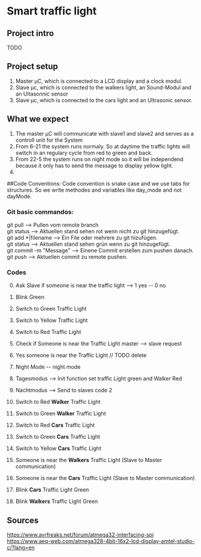 <h1> Smart traffic light</h1>
<h2>Project intro</h2>
    <p> TODO</p>
<h2>Project setup</h2>
    <ol>
        <li>Master µC, which is connected to a LCD display and a clock modul.</li>
        <li>Slave µc, which is connected to the walkers light, an Sound-Modul and an Ultasonnic sensor</li>
        <li>Slave µc, which is connected to the cars light and an Ultrasonic sensor.</li>
    </ol>
<h2>What we expect</h3>
    <ol>
    <li>The master µC will communicate with slave1 and slave2 and serves as a controll unit for the System</li>
    <li>From 6-21 the system runs normaly. So at daytime the traffic lights will switch in an regulary cycle from red to green and back.</li>
    <li>From 22-5 the system runs on night mode so it will be independend because it only has to send the message to display yellow light. </li>
    <li></li>
    </ol>

    
##Code Conventions:
Code convention is snake case and we use tabs for structures.
So we write methodes and variables like day_mode and not dayMode.


### Git basic commandos:
git pull  --> Pullen vom remote branch <br />
git status --> Aktuellen stand sehen rot wenn nicht zu git hinzugefügt. <br />
git add *|filename --> Ein File oder mehrere zu git hizufügen. <br />
git status --> Aktuellen stand sehen grün wenn zu git hinzugefügt. <br />
git commit -m "Message" --> Einene Commit erstellen zum pushen danach. <br />
git push --> Aktuellen commit zu remote pushen. <br />

### Codes 
0) Ask Slave if someone is near the traffic light --> 1 yes -- 0 no 
1) Blink Green
2) Switch to Green Traffic Light
3) Switch to Yellow Traffic Light
4) Switch to Red Traffic Light
5) Check if Someone is near the Traffic Light master --> slave request 
6) Yes someone is near the Traffic Light // TODO delete
7) Night Mode -- night mode


1) Tagesmodus -->  Init function set traffic Light green and Walker Red
2) Nachtmodus --> Send to slaves code 2
3) Switch to Red <b>Walker</b> Traffic Light
4) Switch to Green <b>Walker</b> Traffic Light
5) Switch to Red <b>Cars</b> Traffic Light
6) Switch to Green <b>Cars</b> Traffic Light
7) Switch to Yellow <b>Cars</b> Traffic Light
8) Someone is near the <b>Walkers</b> Traffic Light (Slave to Master communication)
9) Someone is near the <b>Cars</b> Traffic Light (Slave to Master communication)
10) Blink <b>Cars</b> Traffic Light Green
11) Blink <b>Walkers</b> Traffic Light Green

## Sources 
https://www.avrfreaks.net/forum/atmega32-interfacing-spi
https://www.aeq-web.com/atmega328-4bit-16x2-lcd-display-amtel-studio-c/?lang=en



